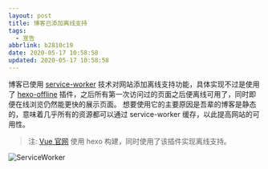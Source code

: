 ```yaml
---
layout: post
title: 博客已添加离线支持
tags:
  - 宣告
abbrlink: b2810c19
date: 2020-05-17 10:58:58
updated: 2020-05-17 10:58:58
---
```


博客已使用 [service-worker](https://developer.mozilla.org/zh-CN/docs/Web/API/Service_Worker_API/Using_Service_Workers) 技术对网站添加离线支持功能，具体实现不过是使用了 [hexo-offline](https://github.com/JLHwung/hexo-offline) 插件，之后所有第一次访问过的页面之后便离线可用了，同时即便在线浏览仍然能更快的展示页面。
想要使用它的主要原因是吾辈的博客是静态的，意味着几乎所有的资源都可以通过 service-worker 缓存，以此提高网站的可用性。

> 注: [Vue 官网](https://vuejs.org/) 使用 hexo 构建，同时使用了该插件实现离线支持。

![ServiceWorker](https://cdn.jsdelivr.net/gh/rxliuli/img-bed/20200517111759.png)
